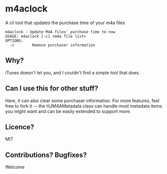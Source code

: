 # m4aclock
A cli tool that updates the purchase time of your m4a files

```
m4aclock - Update M4A files' purchase time to now
USAGE: m4aclock [-c] <m4a file list>
OPTIONS:
  -c		Remove purchaser information
```

## Why?
iTunes doesn't let you, and I couldn't find a simple tool that does.

## Can I use this for other stuff?
Here, it can also clear some purchaser information. For more features, feel free to fork it -- the HJM4AMetadata class can handle most metadata items you might want and can be easily extended to support more.

## Licence?
MIT

## Contributions? Bugfixes?
Welcome
